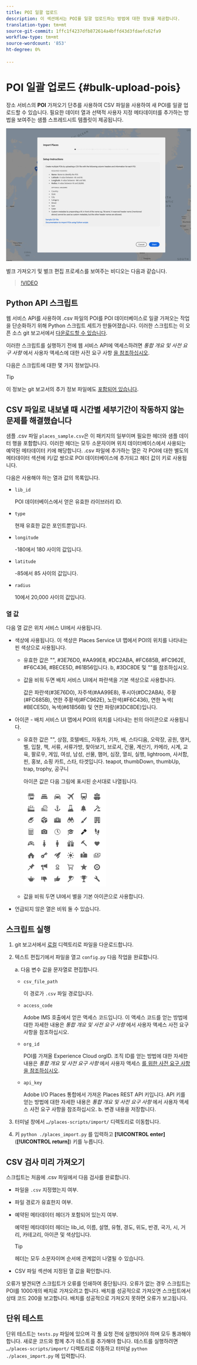 ```yaml
---
title: POI 일괄 업로드
description: 이 섹션에서는 POI를 일괄 업로드하는 방법에 대한 정보를 제공합니다.
translation-type: tm+mt
source-git-commit: 1ffc1f4237dfb872614a4bffd43d3fdaefc62fa9
workflow-type: tm+mt
source-wordcount: '853'
ht-degree: 0%

---
```



# POI 일괄 업로드 {#bulk-upload-pois}

장소 서비스의 **POI** 가져오기 단추를 사용하여 CSV 파일을 사용하여 새 POI를 일괄 업로드할 수 있습니다. 필요한 데이터 열과 선택적 사용자 지정 메타데이터를 추가하는 방법을 보여주는 샘플 스프레드시트 템플릿이 제공됩니다.

![벌크 가져오기 화면](/help/assets/Bulk-import.png)

벌크 가져오기 및 벌크 편집 프로세스를 보여주는 비디오는 다음과 같습니다.

>[!VIDEO](https://www.youtube.com/watch?v=75qVtirsXhg)

## Python API 스크립트

웹 서비스 API를 사용하여 .csv 파일의 POI를 POI 데이터베이스로 일괄 가져오는 작업을 단순화하기 위해 Python 스크립트 세트가 만들어졌습니다. 이러한 스크립트는 이 오픈 소스 git 보고서에서 [다운로드할 수 있습니다](https://github.com/adobe/places-scripts).

이러한 스크립트를 실행하기 전에 웹 서비스 API에 액세스하려면 *통합 개요 및 사전 요구 사항* 에서 사용자 액세스에 대한 사전 요구 사항 [을 참조하십시오](/help/web-service-api/adobe-i-o-integration.md).

다음은 스크립트에 대한 몇 가지 정보입니다.

>[!TIP]
>
>이 정보는 git 보고서의 추가 정보 파일에도 [포함되어 있습니다](https://github.com/adobe/places-scripts).

## CSV 파일로 내보낼 때 시간별 세부기간이 작동하지 않는 문제를 해결했습니다

샘플 .csv 파일 `places_sample.csv`은 이 패키지의 일부이며 필요한 헤더와 샘플 데이터 행을 포함합니다. 이러한 헤더는 모두 소문자이며 위치 데이터베이스에서 사용되는 예약된 메타데이터 키에 해당합니다. .csv 파일에 추가하는 열은 각 POI에 대한 별도의 메타데이터 섹션에 키/값 쌍으로 POI 데이터베이스에 추가되고 헤더 값이 키로 사용됩니다.

다음은 사용해야 하는 열과 값의 목록입니다.

* `lib_id`

   POI 데이터베이스에서 얻은 유효한 라이브러리 ID.

* `type`

   현재 유효한 값은 포인트뿐입니다.

* `longitude`

   -180에서 180 사이의 값입니다.

* `latitude`

   -85에서 85 사이의 값입니다.

* `radius`

   10에서 20,000 사이의 값입니다.

### 열 값

다음 열 값은 위치 서비스 UI에서 사용됩니다.

* 색상에 사용됩니다. 이 색상은 Places Service UI 맵에서 POI의 위치를 나타내는 핀 색상으로 사용됩니다.
   * 유효한 값은 &quot;&quot;, #3E76D0, #AA99E8, #DC2ABA, #FC685B, #FC962E, #F6C436, #BECE5D, #61B56입니다. b, #3DC8DE 및 &quot;&quot;를 참조하십시오.
   * 값을 비워 두면 배치 서비스 UI에서 파란색을 기본 색상으로 사용합니다.

      값은 파란색(#3E76D0), 자주색(#AA99E8), 푸시아(#DC2ABA), 주황(#FC685B), 연한 주황색(#FC962E), 노란색(#F6C436), 연한 녹색( #BECE5D), 녹색(#61B56B) 및 연한 파랑(#3DC8DE)입니다.

* 아이콘 - 배치 서비스 UI 맵에서 POI의 위치를 나타내는 핀의 아이콘으로 사용됩니다.

   * 유효한 값은 &quot;&quot;, 상점, 호텔베드, 자동차, 기차, 배, 스타디움, 오락장, 공원, 앵커, 벨, 입찰, 책, 서류, 서류가방, 찾아보기, 브로셔, 건물, 계산기, 카메라, 시계, 교육, 팔로우, 게임, 여성, 남성, 선물, 햄머, 심장, 열쇠, 실행, lightroom, 사서함, 핀, 홍보, 쇼핑 카트, 스타, 타겟입니다. teapot, thumbDown, thumbUp, trap, trophy, 공구니

      아이콘 값은 다음 그림에 표시된 순서대로 나열됩니다.

      ![ui의 아이콘](/help/assets/UI_icons.png)

   * 값을 비워 두면 UI에서 별을 기본 아이콘으로 사용합니다.

* 언급되지 않은 열은 비워 둘 수 있습니다.

## 스크립트 실행

1. git 보고서에서 [로컬](https://github.com/adobe/places-scripts) 디렉토리로 파일을 다운로드합니다.
1. 텍스트 편집기에서 파일을 열고 `config.py` 다음 작업을 완료합니다.

   a. 다음 변수 값을 문자열로 편집합니다.

   * `csv_file_path`

      이 경로가 `.csv` 파일 경로입니다.

   * `access_code`

      Adobe IMS 호출에서 얻은 액세스 코드입니다. 이 액세스 코드를 얻는 방법에 대한 자세한 내용은 *통합 개요 및 사전 요구 사항* 에서 사용자 액세스 [](/help/web-service-api/adobe-i-o-integration.md)사전 요구 사항을 참조하십시오.

   * `org_id`

      POI를 가져올 Experience Cloud orgID. 조직 ID를 얻는 방법에 대한 자세한 내용은 *통합 개요 및 사전 요구 사항* 에서 사용자 액세스 [를 위한 사전 요구 사항을 참조하십시오](/help/web-service-api/adobe-i-o-integration.md).

   * `api_key`

      Adobe I/O Places 통합에서 가져온 Places REST API 키입니다. API 키를 얻는 방법에 대한 자세한 내용은 *통합 개요 및 사전 요구 사항* 에서 사용자 액세스 [](/help/web-service-api/adobe-i-o-integration.md)사전 요구 사항을 참조하십시오.
   b. 변경 내용을 저장합니다.

1. 터미널 창에서 `…/places-scripts/import/` 디렉토리로 이동합니다.
1. 키 `python ./places_import.py` 를 입력하고 **[!UICONTROL enter]** (**[!UICONTROL return]**) 키를 누릅니다.


## CSV 검사 미리 가져오기

스크립트는 처음에 .csv 파일에서 다음 검사를 완료합니다.

* 파일을 `.csv` 지정했는지 여부.
* 파일 경로가 유효한지 여부.
* 예약된 메타데이터 헤더가 포함되어 있는지 여부.

   예약된 메타데이터 헤더는 lib_id, 이름, 설명, 유형, 경도, 위도, 반경, 국가, 시, 거리, 카테고리, 아이콘 및 색상입니다.

   >[!TIP]
   >
   >헤더는 모두 소문자이며 순서에 관계없이 나열될 수 있습니다.

* CSV 파일 섹션에 지정된 열 값을 확인합니다.

오류가 발견되면 스크립트가 오류를 인쇄하여 중단됩니다. 오류가 없는 경우 스크립트는 POI를 1000개의 배치로 가져오려고 합니다. 배치를 성공적으로 가져오면 스크립트에서 상태 코드 200을 보고합니다. 배치를 성공적으로 가져오지 못하면 오류가 보고됩니다.

## 단위 테스트

단위 테스트는 `tests.py` 파일에 있으며 각 풀 요청 전에 실행되어야 하며 모두 통과해야 합니다. 새로운 코드와 함께 추가 테스트를 추가해야 합니다. 테스트를 실행하려면 `…/places-scripts/import/` 디렉토리로 이동하고 터미널 `python ./places_import.py` 에 입력합니다.
